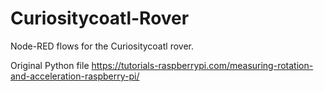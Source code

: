 # Curiositycoatl-Rover
Node-RED flows for the Curiositycoatl rover.

Original Python file
https://tutorials-raspberrypi.com/measuring-rotation-and-acceleration-raspberry-pi/

